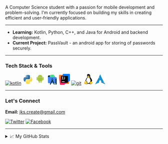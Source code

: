 A Computer Science student with a passion for mobile development and problem-solving. I'm currently focused on building my skills in creating efficient and user-friendly applications.

---

- **Learning:** Kotlin, Python, C++, and Java for Android and backend development.
- **Current Project:** PassVault - an android app for storing of passwords securely.

---

### Tech Stack & Tools

<p align="left">
  <a href="https://kotlinlang.org" target="_blank" rel="noreferrer"><img src="https://www.vectorlogo.zone/logos/kotlinlang/kotlinlang-icon.svg" alt="kotlin" width="35" height="35"/></a>
  <a href="https://www.python.org" target="_blank" rel="noreferrer"><img src="https://raw.githubusercontent.com/devicons/devicon/master/icons/python/python-original.svg" alt="python" width="35" height="35"/></a>
  <a href="https://developer.android.com" target="_blank" rel="noreferrer"><img src="https://raw.githubusercontent.com/devicons/devicon/master/icons/android/android-original-wordmark.svg" alt="android" width="35" height="35"/></a>
  <a href="https://developer.android.com/studio" target="_blank" rel="noreferrer"><img src="https://raw.githubusercontent.com/devicons/devicon/master/icons/androidstudio/androidstudio-original.svg" alt="android studio" width="35" height="35"/></a>
  <a href="https://www.jetbrains.com/idea/" target="_blank" rel="noreferrer"><img src="https://raw.githubusercontent.com/devicons/devicon/master/icons/intellij/intellij-original.svg" alt="intellij idea" width="35" height="35"/></a>
  <a href="https://git-scm.com/" target="_blank" rel="noreferrer"><img src="https://www.vectorlogo.zone/logos/git-scm/git-scm-icon.svg" alt="git" width="35" height="35"/></a>
  <a href="https://www.linux.org/" target="_blank" rel="noreferrer"><img src="https://raw.githubusercontent.com/devicons/devicon/master/icons/linux/linux-original.svg" alt="linux" width="35" height="35"/></a>
  <a href="https://archlinux.org/" target="_blank" rel="noreferrer"><img src="https://raw.githubusercontent.com/devicons/devicon/master/icons/archlinux/archlinux-original.svg" alt="archlinux" width="35" height="35"/></a>
</p>

---
### Let's Connect
**Email:** jks.create@gmail.com

<p>
  <a href="https://twitter.com/jksalcedoo" target="blank"><img src="https://raw.githubusercontent.com/rahuldkjain/github-profile-readme-generator/master/src/images/icons/Social/twitter.svg" alt="Twitter" height="30" width="40" /></a>
  <a href="https://fb.com/jkc.salcedo" target="blank"><img src="https://raw.githubusercontent.com/rahuldkjain/github-profile-readme-generator/master/src/images/icons/Social/facebook.svg" alt="Facebook" height="30" width="40" /></a>
</p>

---

<details>
  <summary>📈 My GitHub Stats</summary>
  <br/>
  <p align="center">
    <img src="http://github-profile-summary-cards.vercel.app/api/cards/profile-details?username=jksalcedo&theme=dark" />
    <br/><br/>
    <img src="http://github-profile-summary-cards.vercel.app/api/cards/repos-per-language?username=jksalcedo&theme=dark" />
    <img src="http://github-profile-summary-cards.vercel.app/api/cards/most-commit-language?username=jksalcedo&theme=dark" />
  </p>
</details>
